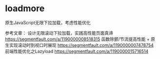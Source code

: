 # loadmore
原生JavaScript无限下拉加载，考虑性能优化

参考文章：
设计无限滚动下拉加载，实践高性能页面真谛 https://segmentfault.com/a/1190000008518315
函数除颤/节流提高性能 + 原生实现滚动时到视口时展现 https://segmentfault.com/a/1190000007478754
前端性能优化之Lazyload https://segmentfault.com/a/1190000015716514

